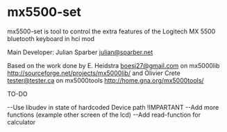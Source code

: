 mx5500-set
==========

mx5500-set is tool to control the extra features of the Logitech MX 5500 bluetooth keyboard in hci mod

Main Developer:
Julian Sparber <julian@sparber.net>

Based on the work done by
E. Heidstra <boesj27@gmail.com> on mx5000lib
http://sourceforge.net/projects/mx5000lib/
and
Olivier Crete <tester@tester.ca> on mx5000tools
http://home.gna.org/mx5000tools/

TO-DO

--Use libudev in state of hardcoded Device path !IMPARTANT
--Add more functions (example other screen of the lcd)
--Add read-function for calculator
